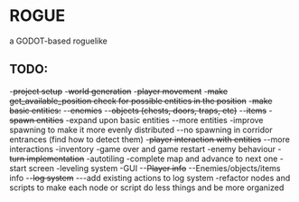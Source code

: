 # ROGUE 

a GODOT-based roguelike

## TODO:
-~~project setup~~
-~~world generation~~
-~~player movement~~
-~~make get_available_position check for possible entities in the position~~
-~~make basic entities:~~
--~~enemies~~
--~~objects (chests, doors, traps, etc)~~
--~~items~~
-~~spawn entities~~
-expand upon basic entities
--more entities
-improve spawning to make it more evenly distributed
--no spawning in corridor entrances (find how to detect them)
-~~player interaction with entities~~
--more interactions
-inventory
-game over and game restart
-enemy behaviour
-~~turn implementation~~
-autotiling
-complete map and advance to next one
-start screen
-leveling system
-GUI
--~~Player info~~
--Enemies/objects/items info
--~~log system~~
---add existing actions to log system
-refactor nodes and scripts to make each node or script do less things and be more organized

